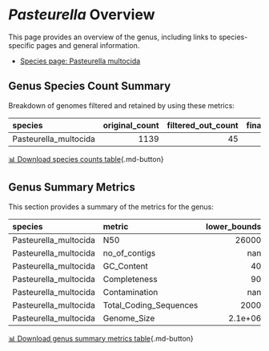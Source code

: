 # *Pasteurella* Overview
This page provides an overview of the genus, including links to species-specific pages and general information.

- [Species page: Pasteurella multocida](Pasteurella_multocida/index.md)
## Genus Species Count Summary
Breakdown of genomes filtered and retained by using these metrics:

| species               |   original_count |   filtered_out_count |   final_count |
|:----------------------|-----------------:|---------------------:|--------------:|
| Pasteurella_multocida |             1139 |                   45 |          1094 |


[📊 Download species counts table](species_counts.csv){.md-button}
## Genus Summary Metrics
This section provides a summary of the metrics for the genus:

| species               | metric                 |   lower_bounds |   upper_bounds |
|:----------------------|:-----------------------|---------------:|---------------:|
| Pasteurella_multocida | N50                    |    26000       |      nan       |
| Pasteurella_multocida | no_of_contigs          |      nan       |      180       |
| Pasteurella_multocida | GC_Content             |       40       |       41       |
| Pasteurella_multocida | Completeness           |       90       |      nan       |
| Pasteurella_multocida | Contamination          |      nan       |        3       |
| Pasteurella_multocida | Total_Coding_Sequences |     2000       |     2900       |
| Pasteurella_multocida | Genome_Size            |        2.1e+06 |        2.8e+06 |


[📊 Download genus summary metrics table](genus_summary_metrics.csv){.md-button}

